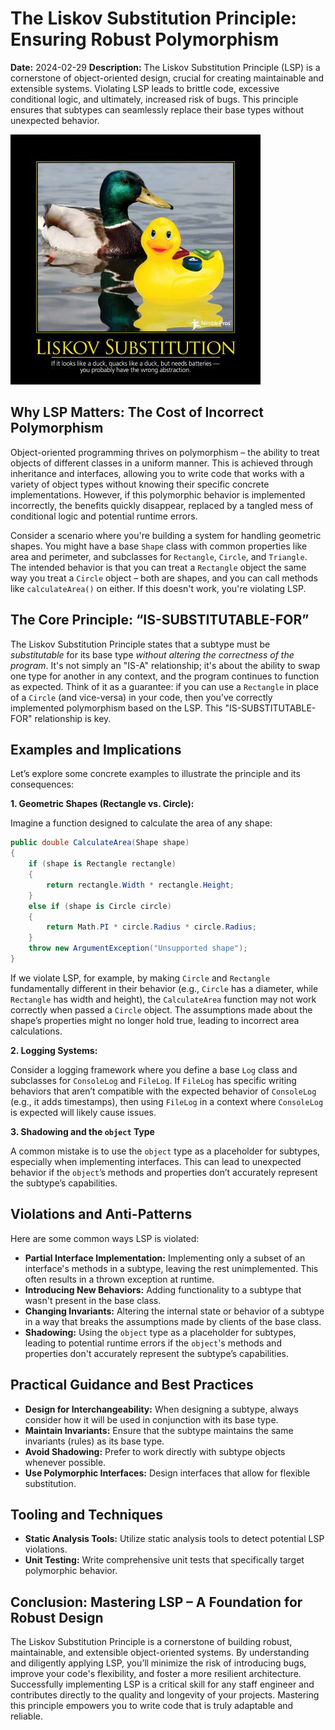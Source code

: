# The Liskov Substitution Principle: Ensuring Robust Polymorphism

**Date:** 2024-02-29
**Description:** The Liskov Substitution Principle (LSP) is a cornerstone of object-oriented design, crucial for creating maintainable and extensible systems. Violating LSP leads to brittle code, excessive conditional logic, and ultimately, increased risk of bugs. This principle ensures that subtypes can seamlessly replace their base types without unexpected behavior.

![LiskovSubstitution](images/liskov-substitution-400x400.jpg)

## Why LSP Matters: The Cost of Incorrect Polymorphism

Object-oriented programming thrives on polymorphism – the ability to treat objects of different classes in a uniform manner. This is achieved through inheritance and interfaces, allowing you to write code that works with a variety of object types without knowing their specific concrete implementations. However, if this polymorphic behavior is implemented incorrectly, the benefits quickly disappear, replaced by a tangled mess of conditional logic and potential runtime errors.

Consider a scenario where you're building a system for handling geometric shapes. You might have a base `Shape` class with common properties like area and perimeter, and subclasses for `Rectangle`, `Circle`, and `Triangle`. The intended behavior is that you can treat a `Rectangle` object the same way you treat a `Circle` object – both are shapes, and you can call methods like `calculateArea()` on either. If this doesn't work, you're violating LSP.

## The Core Principle: “IS-SUBSTITUTABLE-FOR”

The Liskov Substitution Principle states that a subtype must be _substitutable_ for its base type _without altering the correctness of the program_. It's not simply an "IS-A" relationship; it's about the ability to swap one type for another in any context, and the program continues to function as expected. Think of it as a guarantee: if you can use a `Rectangle` in place of a `Circle` (and vice-versa) in your code, then you've correctly implemented polymorphism based on the LSP. This "IS-SUBSTITUTABLE-FOR" relationship is key.

## Examples and Implications

Let’s explore some concrete examples to illustrate the principle and its consequences:

**1. Geometric Shapes (Rectangle vs. Circle):**

Imagine a function designed to calculate the area of any shape:

```csharp
public double CalculateArea(Shape shape)
{
    if (shape is Rectangle rectangle)
    {
        return rectangle.Width * rectangle.Height;
    }
    else if (shape is Circle circle)
    {
        return Math.PI * circle.Radius * circle.Radius;
    }
    throw new ArgumentException("Unsupported shape");
}
```

If we violate LSP, for example, by making `Circle` and `Rectangle` fundamentally different in their behavior (e.g., `Circle` has a diameter, while `Rectangle` has width and height), the `CalculateArea` function may not work correctly when passed a `Circle` object. The assumptions made about the shape’s properties might no longer hold true, leading to incorrect area calculations.

**2. Logging Systems:**

Consider a logging framework where you define a base `Log` class and subclasses for `ConsoleLog` and `FileLog`. If `FileLog` has specific writing behaviors that aren’t compatible with the expected behavior of `ConsoleLog` (e.g., it adds timestamps), then using `FileLog` in a context where `ConsoleLog` is expected will likely cause issues.

**3. Shadowing and the `object` Type**

A common mistake is to use the `object` type as a placeholder for subtypes, especially when implementing interfaces. This can lead to unexpected behavior if the `object`’s methods and properties don’t accurately represent the subtype’s capabilities.

## Violations and Anti-Patterns

Here are some common ways LSP is violated:

- **Partial Interface Implementation:** Implementing only a subset of an interface's methods in a subtype, leaving the rest unimplemented. This often results in a thrown exception at runtime.
- **Introducing New Behaviors:** Adding functionality to a subtype that wasn't present in the base class.
- **Changing Invariants:** Altering the internal state or behavior of a subtype in a way that breaks the assumptions made by clients of the base class.
- **Shadowing:** Using the `object` type as a placeholder for subtypes, leading to potential runtime errors if the `object`'s methods and properties don't accurately represent the subtype’s capabilities.

## Practical Guidance and Best Practices

- **Design for Interchangeability:** When designing a subtype, always consider how it will be used in conjunction with its base type.
- **Maintain Invariants:** Ensure that the subtype maintains the same invariants (rules) as its base type.
- **Avoid Shadowing:** Prefer to work directly with subtype objects whenever possible.
- **Use Polymorphic Interfaces:** Design interfaces that allow for flexible substitution.

## Tooling and Techniques

- **Static Analysis Tools:** Utilize static analysis tools to detect potential LSP violations.
- **Unit Testing:** Write comprehensive unit tests that specifically target polymorphic behavior.

## Conclusion: Mastering LSP – A Foundation for Robust Design

The Liskov Substitution Principle is a cornerstone of building robust, maintainable, and extensible object-oriented systems. By understanding and diligently applying LSP, you’ll minimize the risk of introducing bugs, improve your code's flexibility, and foster a more resilient architecture. Successfully implementing LSP is a critical skill for any staff engineer and contributes directly to the quality and longevity of your projects. Mastering this principle empowers you to write code that is truly adaptable and reliable.

```

```
